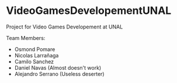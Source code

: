 # VideoGamesDevelopementUNAL
Project for Video Games Developement at UNAL

Team Members:

* Osmond Pomare
* Nicolas Larrañaga
* Camilo Sanchez
* Daniel Navas (Almost doesn't work)
* Alejandro Serrano (Useless deserter)